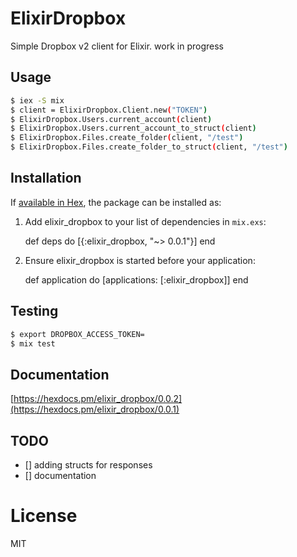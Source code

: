 # ElixirDropbox

 Simple Dropbox v2 client for Elixir.
 work in progress

## Usage

```sh
$ iex -S mix
$ client = ElixirDropbox.Client.new("TOKEN")
$ ElixirDropbox.Users.current_account(client)
$ ElixirDropbox.Users.current_account_to_struct(client)
$ ElixirDropbox.Files.create_folder(client, "/test")
$ ElixirDropbox.Files.create_folder_to_struct(client, "/test")
```

## Installation

If [available in Hex](https://hex.pm/docs/publish), the package can be installed as:

  1. Add elixir_dropbox to your list of dependencies in `mix.exs`:

        def deps do
          [{:elixir_dropbox, "~> 0.0.1"}]
        end

  2. Ensure elixir_dropbox is started before your application:

        def application do
          [applications: [:elixir_dropbox]]
        end

## Testing

```sh
$ export DROPBOX_ACCESS_TOKEN=
$ mix test
```

## Documentation

[https://hexdocs.pm/elixir_dropbox/0.0.2](https://hexdocs.pm/elixir_dropbox/0.0.1)

## TODO
- [] adding structs for responses
- [] documentation

# License

MIT
